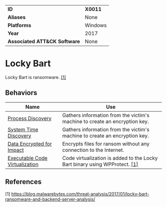 |||
|---------|------------------------|
|**ID**|**X0011**|
|**Aliases**|None|
|**Platforms**|Windows|
|**Year**| 2017 |
|**Associated ATT&CK Software**|None|

Locky Bart
==========
Locky Bart is ransomware. [[1]](#1)

Behaviors
---------
|Name|Use|
|---------------------|-------------------------------------------------------|
|[Process Discovery](https://attack.mitre.org/techniques/T1057/) | Gathers information from the victim's machine to create an encryption key.|
|[System Time Discovery](https://attack.mitre.org/techniques/T1124/) | Gathers information from the victim's machine to create an encryption key.|
|[Data Encrypted for Impact](https://github.com/MBCProject/mbc-markdown/blob/master/impact/encrypt-impact.md) | Encrypts files for ransom without any connection to the Internet.|
|[Executable Code Virtualization](https://github.com/MBCProject/mbc-markdown/blob/master/anti-static-analysis/exe-code-virtualize.md) | Code virtualization is added to the Locky Bart binary using WPProtect. [[1]](#1)|

References
----------
<a name="1">[1]</a> https://blog.malwarebytes.com/threat-analysis/2017/01/locky-bart-ransomware-and-backend-server-analysis/
 